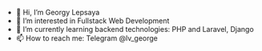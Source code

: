 - 👋 Hi, I’m Georgy Lepsaya
- 👀 I’m interested in Fullstack Web Development
- 🌱 I’m currently learning backend technologies: PHP and Laravel, Django
- 📫 How to reach me: Telegram @lv_george

<!---
georgelepsaya/georgelepsaya is a ✨ special ✨ repository because its `README.md` (this file) appears on your GitHub profile.
You can click the Preview link to take a look at your changes.
--->
